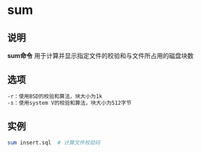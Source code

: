 # sum

## 说明

**sum命令** 用于计算并显示指定文件的校验和与文件所占用的磁盘块数

## 选项

```markdown
-r：使用BSD的校验和算法，块大小为1k
-s：使用system V的校验和算法，块大小为512字节
```

## 实例

```bash
sum insert.sql  # 计算文件校验码
```


